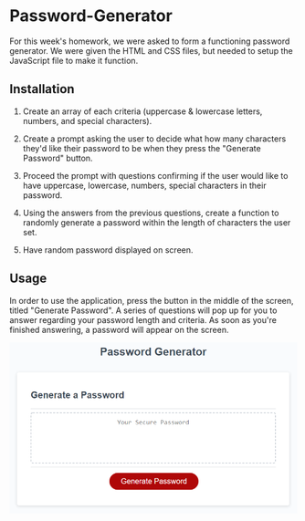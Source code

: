 # Password-Generator

For this week's homework, we were asked to form a functioning password generator. We were given the HTML and CSS files, but needed to setup the JavaScript file to make it function.

## Installation

1) Create an array of each criteria (uppercase & lowercase letters, numbers, and special characters).

2) Create a prompt asking the user to decide what how many characters they'd like their password to be when they press the "Generate Password" button.

3) Proceed the prompt with questions confirming if the user would like to have uppercase, lowercase, numbers, special characters in their password.

4) Using the answers from the previous questions, create a function to randomly generate a password within the length of characters the user set.

5) Have random password displayed on screen.

## Usage

In order to use the application, press the button in the middle of the screen, titled "Generate Password". A series of questions will pop up for you to answer regarding your password length and criteria. As soon as you're finished answering, a password will appear on the screen.

![password generator demo](Assets/Password-Generator.png)



